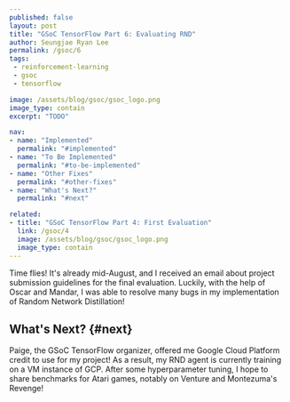 ```yaml
---
published: false
layout: post
title: "GSoC TensorFlow Part 6: Evaluating RND"
author: Seungjae Ryan Lee
permalink: /gsoc/6
tags:
 - reinforcement-learning
 - gsoc
 - tensorflow

image: /assets/blog/gsoc/gsoc_logo.png
image_type: contain
excerpt: "TODO"

nav:
- name: "Implemented"
  permalink: "#implemented"
- name: "To Be Implemented"
  permalink: "#to-be-implemented"
- name: "Other Fixes"
  permalink: "#other-fixes"
- name: "What's Next?"
  permalink: "#next"

related:
- title: "GSoC TensorFlow Part 4: First Evaluation"
  link: /gsoc/4
  image: /assets/blog/gsoc/gsoc_logo.png
  image_type: contain
---
```


Time flies! It's already mid-August, and I received an email about project submission guidelines for the final evaluation. Luckily, with the help of Oscar and Mandar, I was able to resolve many bugs in my implementation of Random Network Distillation!


## What's Next? {#next}

Paige, the GSoC TensorFlow organizer, offered me Google Cloud Platform credit to use for my project! As a result, my RND agent is currently training on a VM instance of GCP. After some hyperparameter tuning, I hope to share benchmarks for Atari games, notably on Venture and Montezuma's Revenge!

